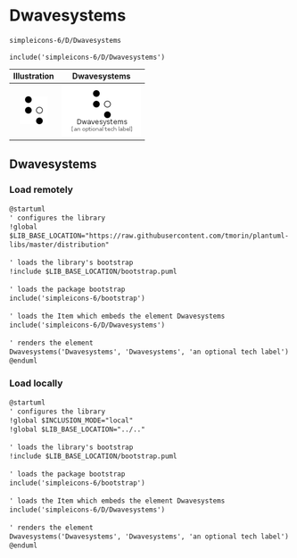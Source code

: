 # Dwavesystems


```text
simpleicons-6/D/Dwavesystems
```

```text
include('simpleicons-6/D/Dwavesystems')
```



| Illustration | Dwavesystems |
| :---: | :---: |
| ![illustration for Illustration](../../simpleicons-6/D/Dwavesystems.png) | ![illustration for Dwavesystems](../../simpleicons-6/D/Dwavesystems.Local.png) |




## Dwavesystems

### Load remotely
```plantuml
@startuml
' configures the library
!global $LIB_BASE_LOCATION="https://raw.githubusercontent.com/tmorin/plantuml-libs/master/distribution"

' loads the library's bootstrap
!include $LIB_BASE_LOCATION/bootstrap.puml

' loads the package bootstrap
include('simpleicons-6/bootstrap')

' loads the Item which embeds the element Dwavesystems
include('simpleicons-6/D/Dwavesystems')

' renders the element
Dwavesystems('Dwavesystems', 'Dwavesystems', 'an optional tech label')
@enduml
```

### Load locally
```plantuml
@startuml
' configures the library
!global $INCLUSION_MODE="local"
!global $LIB_BASE_LOCATION="../.."

' loads the library's bootstrap
!include $LIB_BASE_LOCATION/bootstrap.puml

' loads the package bootstrap
include('simpleicons-6/bootstrap')

' loads the Item which embeds the element Dwavesystems
include('simpleicons-6/D/Dwavesystems')

' renders the element
Dwavesystems('Dwavesystems', 'Dwavesystems', 'an optional tech label')
@enduml
```

